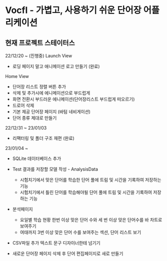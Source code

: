 # Vocfl - 가볍고, 사용하기 쉬운 단어장 어플리케이션

## 현재 프로젝트 스테이터스

22/12/20 ~ (진행중)
Launch View  
  - 로딩 페이지 말고 애니메이션 로고 만들기 (완료)

Home View 
  - 단어장 리스트 정렬 버튼 추가
  - 삭제 및 추가시에 에니메이션으로 부드럽게
  - 화면 전환시 부드러운 에니메이션(단어장리스트 부드럽게 떠오르기)
  - 드로어 삭제
  - 기본 제공 단어장 페이지 (바텀 네비게이션)
  - 단어 종류 제대로 만들기

22/12/31 ~ 23/01/03
- 리팩터링 및 폴더 구조 재편 (완료)

23/01/04 ~
- SQLite 데이터베이스 추가

* Test 결과를 저장할 모델 작성 - AnalysisData
    * 시험치기에서 맞은 단어를 학습한 단어 풀에 트림 및 시간을 기록하여 저장하는 기능  
    * 시험치기에서 틀린 단어를 학습해야될 단어 풀에 트림 및 시간을 기록하여 저장하는 기능
    
* 분석페이지
    * 요일별 학습 현황 한번 이상 맞은 단어 수와 세 번 이상 맞은 단어수를 바 차트로 보여주기
    * 여태까지 3번 이상 맞은 단어 수를 보여주는 섹션, 단어 리스트 보기
    
* CSV파일 추가 텍스트 문구 디자이너한테 넘기기

* 새로운 단어장 페이지 삭제 후 단어 편집페이지로 새로 만들기


